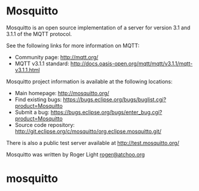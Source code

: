 Mosquitto
=========

Mosquitto is an open source implementation of a server for version 3.1 and
3.1.1 of the MQTT protocol.

See the following links for more information on MQTT:

- Community page: <http://mqtt.org/>
- MQTT v3.1.1 standard: <http://docs.oasis-open.org/mqtt/mqtt/v3.1.1/mqtt-v3.1.1.html>

Mosquitto project information is available at the following locations:

- Main homepage: <http://mosquitto.org/>
- Find existing bugs: <https://bugs.eclipse.org/bugs/buglist.cgi?product=Mosquitto>
- Submit a bug: <https://bugs.eclipse.org/bugs/enter_bug.cgi?product=Mosquitto>
- Source code repository: <http://git.eclipse.org/c/mosquitto/org.eclipse.mosquitto.git/>

There is also a public test server available at <http://test.mosquitto.org/>

Mosquitto was written by Roger Light <roger@atchoo.org>
# mosquitto
